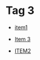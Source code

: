 # Tag 3


 - [item1](../item1/index.md)
    
 - [Item 3](../Item%203/index.md)
    
 - [ITEM2](../ITEM2/index.md)
    
